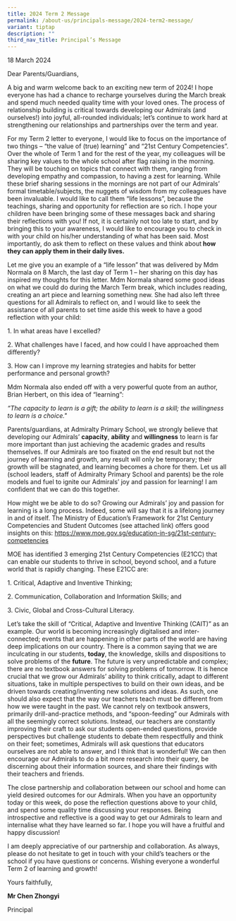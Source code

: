 ```yaml
---
title: 2024 Term 2 Message
permalink: /about-us/principals-message/2024-term2-message/
variant: tiptap
description: ""
third_nav_title: Principal’s Message
---
```

<p>18 March 2024</p>
<p>Dear Parents/Guardians,</p>
<p>A big and warm welcome back to an exciting new term of 2024! I hope everyone
has had a chance to recharge yourselves during the March break and spend
much needed quality time with your loved ones. The process of relationship
building is critical towards developing our Admirals (and ourselves!) into
joyful, all-rounded individuals; let’s continue to work hard at strengthening
our relationships and partnerships over the term and year.</p>
<p>For my Term 2 letter to everyone, I would like to focus on the importance
of two things – “the value of (true) learning” and “21st Century Competencies”.
Over the whole of Term 1 and for the rest of the year, my colleagues will
be sharing key values to the whole school after flag raising in the morning.
They will be touching on topics that connect with them, ranging from developing
empathy and compassion, to having a zest for learning. While these brief
sharing sessions in the mornings are not part of our Admirals’ formal timetable/subjects,
the nuggets of wisdom from my colleagues have been invaluable. I would
like to call them “life lessons”, because the teachings, sharing and opportunity
for reflection are so rich. I hope your children have been bringing some
of these messages back and sharing their reflections with you! If not,
it is certainly not too late to start, and by bringing this to your awareness,
I would like to encourage you to check in with your child on his/her understanding
of what has been said. Most importantly, do ask them to reflect on these
values and think about<strong> how they can apply them in their daily lives. </strong>
</p>
<p>Let me give you an example of a “life lesson” that was delivered by Mdm
Normala on 8 March, the last day of Term 1 – her sharing on this day has
inspired my thoughts for this letter. Mdm Normala shared some good ideas
on what we could do during the March Term break, which includes reading,
creating an art piece and learning something new. She had also left three
questions for all Admirals to reflect on, and I would like to seek the
assistance of all parents to set time aside this week to have a good reflection
with your child:</p>
<p>1. In what areas have I excelled?</p>
<p>2. What challenges have I faced, and how could I have approached them
differently?</p>
<p>3. How can I improve my learning strategies and habits for better performance
and personal growth?</p>
<p>Mdm Normala also ended off with a very powerful quote from an author,
Brian Herbert, on this idea of “learning”:</p>
<p><em>“The capacity to learn is a gift; the ability to learn is a skill; the willingness to learn is a choice."</em>
</p>
<p></p>
<p>Parents/guardians, at Admiralty Primary School, we strongly believe that
developing our Admirals’ <strong>capacity</strong>, <strong>ability</strong> and <strong>willingness</strong> to
learn is far more important than just achieving the academic grades and
results themselves. If our Admirals are too fixated on the end result but
not the journey of learning and growth, any result will only be temporary;
their growth will be stagnated, and learning becomes a chore for them.
Let us all (school leaders, staff of Admiralty Primary School and parents)
be the role models and fuel to ignite our Admirals’ joy and passion for
learning! I am confident that we can do this together.</p>
<p>How might we be able to do so? Growing our Admirals’ joy and passion for
learning is a long process. Indeed, some will say that it is a lifelong
journey in and of itself. The Ministry of Education’s Framework for 21st
Century Competencies and Student Outcomes (see attached link) offers good
insights on this: <a href="https://www.moe.gov.sg/education-in-sg/21st-century-competencies" rel="noopener noreferrer nofollow" target="_blank">https://www.moe.gov.sg/education-in-sg/21st-century-competencies</a> 
</p>
<p>MOE has identified 3 emerging 21st Century Competencies (E21CC) that can
enable our students to thrive in school, beyond school, and a future world
that is rapidly changing. These E21CC are:</p>
<p>1. Critical, Adaptive and Inventive Thinking;</p>
<p>2. Communication, Collaboration and Information Skills; and</p>
<p>3. Civic, Global and Cross-Cultural Literacy.</p>
<p>Let’s take the skill of “Critical, Adaptive and Inventive Thinking (CAIT)”
as an example. Our world is becoming increasingly digitalised and inter-connected;
events that are happening in other parts of the world are having deep implications
on our country. There is a common saying that we are inculcating in our
students, <strong>today</strong>, the knowledge, skills and dispositions
to solve problems of the <strong>future</strong>. The future is very unpredictable
and complex; there are no textbook answers for solving problems of tomorrow.
It is hence crucial that we grow our Admirals’ ability to think critically,
adapt to different situations, take in multiple perspectives to build on
their own ideas, and be driven towards creating/inventing new solutions
and ideas. As such, one should also expect that the way our teachers teach
must be different from how we were taught in the past. We cannot rely on
textbook answers, primarily drill-and-practice methods, and “spoon-feeding”
our Admirals with all the seemingly correct solutions. Instead, our teachers
are constantly improving their craft to ask our students open-ended questions,
provide perspectives but challenge students to debate them respectfully
and think on their feet; sometimes, Admirals will ask questions that educators
ourselves are not able to answer, and I think that is wonderful! We can
then encourage our Admirals to do a bit more research into their query,
be discerning about their information sources, and share their findings
with their teachers and friends.</p>
<p>The close partnership and collaboration between our school and home can
yield desired outcomes for our Admirals. When you have an opportunity today
or this week, do pose the reflection questions above to your child, and
spend some quality time discussing your responses. Being introspective
and reflective is a good way to get our Admirals to learn and internalise
what they have learned so far. I hope you will have a fruitful and happy
discussion!</p>
<p>I am deeply appreciative of our partnership and collaboration. As always,
please do not hesitate to get in touch with your child’s teachers or the
school if you have questions or concerns. Wishing everyone a wonderful
Term 2 of learning and growth!</p>
<p>Yours faithfully,</p>
<p></p>
<p><strong>Mr Chen Zhongyi</strong>
</p>
<p>Principal</p>
<p></p>
<p></p>